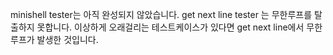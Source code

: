 minishell tester는 아직 완성되지 않았습니다.
get next line  tester 는 무한루프를 탈출하지 못합니다.
이상하게 오래걸리는 테스트케이스가 있다면 get next line에서 무한루프가 발생한 것입니다.
